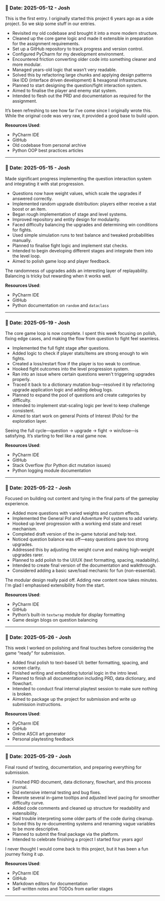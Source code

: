 ### 📅 Date: 2025-05-12 - Josh

This is the first entry. I originally started this project 6 years ago as a side project. So we skip some stuff in our entries.

* Revisited my old codebase and brought it into a more modern structure.
* Cleaned up the core game logic and made it extensible in preparation for the assignment requirements.
* Set up a GitHub repository to track progress and version control.
* Configured PyCharm for my development environment.
* Encountered friction converting older code into something cleaner and more modular.
* Managed years-old logic that wasn’t very readable.
* Solved this by refactoring large chunks and applying design patterns like IDD (interface driven development) & hexagonal infrastructure.
* Planned to start designing the question/fight interaction system.
* Aimed to finalise the player and enemy stat system.
* Intended to flesh out the PRD and documentation as required for the assignment.

It’s been refreshing to see how far I’ve come since I originally wrote this. While the original code was very raw, it provided a good base to build upon.

**Resources Used**:

* PyCharm IDE
* GitHub
* Old codebase from personal archive
* Python OOP best practices articles

---

### 📅 Date: 2025-05-15 - Josh

Made significant progress implementing the question interaction system and integrating it with stat progression.

* Questions now have weight values, which scale the upgrades if answered correctly.
* Implemented random upgrade distribution: players either receive a stat boost or an item.
* Began rough implementation of stage and level systems.
* Improved repository and entity design for modularity.
* Faced difficulty balancing the upgrades and determining win conditions for fights.
* Used simple simulation runs to test balance and tweaked probabilities manually.
* Planned to finalise fight logic and implement stat checks.
* Intended to begin developing different stages and integrate them into the level loop.
* Aimed to polish game loop and player feedback.

The randomness of upgrades adds an interesting layer of replayability. Balancing is tricky but rewarding when it works well.

**Resources Used**:

* PyCharm IDE
* GitHub
* Python documentation on `random` and `dataclass`

---

### 📅 Date: 2025-05-19 - Josh

The core game loop is now complete. I spent this week focusing on polish, fixing edge cases, and making the flow from question to fight feel seamless.

* Implemented the full fight stage after questions.
* Added logic to check if player stats/items are strong enough to win fights.
* Created a loss/restart flow if the player is too weak to continue.
* Hooked fight outcomes into the level progression system.
* Ran into an issue where certain questions weren't triggering upgrades properly.
* Traced it back to a dictionary mutation bug—resolved it by refactoring upgrade application logic and adding debug logs.
* Planned to expand the pool of questions and create categories by difficulty.
* Intended to implement stat-scaling logic per level to keep challenge consistent.
* Aimed to start work on general Points of Interest (PoIs) for the exploration layer.

Seeing the full cycle—question → upgrade → fight → win/lose—is satisfying. It’s starting to feel like a real game now.

**Resources Used**:

* PyCharm IDE
* GitHub
* Stack Overflow (for Python dict mutation issues)
* Python logging module documentation

---

### 📅 Date: 2025-05-22 - Josh

Focused on building out content and tying in the final parts of the gameplay experience.

* Added more questions with varied weights and custom effects.
* Implemented the General PoI and Adventure PoI systems to add variety.
* Hooked up level progression with a working end state and reset mechanism.
* Completed draft version of the in-game tutorial and help text.
* Noticed question balance was off—easy questions gave too strong upgrades.
* Addressed this by adjusting the weight curve and making high-weight upgrades rarer.
* Planned to add polish to the UI/UX (text formatting, spacing, readability).
* Intended to create final version of the documentation and walkthrough.
* Considered adding a basic save/load mechanic for fun (non-essential).

The modular design really paid off. Adding new content now takes minutes. I'm glad I emphasised extensibility from the start.

**Resources Used**:

* PyCharm IDE
* GitHub
* Python’s built-in `textwrap` module for display formatting
* Game design blogs on question balancing

---

### 📅 Date: 2025-05-26 - Josh

This week I worked on polishing and final touches before considering the game “ready” for submission.

* Added final polish to text-based UI: better formatting, spacing, and screen clarity.
* Finished writing and embedding tutorial logic in the intro level.
* Planned to finish all documentation including PRD, data dictionary, and flowchart.
* Intended to conduct final internal playtest session to make sure nothing is broken.
* Aimed to package up the project for submission and write up submission instructions.

**Resources Used**:

* PyCharm IDE
* GitHub
* Online ASCII art generator
* Personal playtesting feedback

---

### 📅 Date: 2025-05-29 - Josh

Final round of testing, documentation, and preparing everything for submission.

* Finished PRD document, data dictionary, flowchart, and this process journal.
* Did extensive internal testing and bug fixes.
* Rewrote several in-game tooltips and adjusted level pacing for smoother difficulty curve.
* Added code comments and cleaned up structure for readability and extensibility.
* Had trouble interpreting some older parts of the code during cleanup.
* Solved this by re-documenting systems and renaming vague variables to be more descriptive.
* Planned to submit the final package via the platform.
* Intended to celebrate finishing a project I started four years ago!

I never thought I would come back to this project, but it has been a fun journey fixing it up.

**Resources Used**:

* PyCharm IDE
* GitHub
* Markdown editors for documentation
* Self-written notes and TODOs from earlier stages

---
